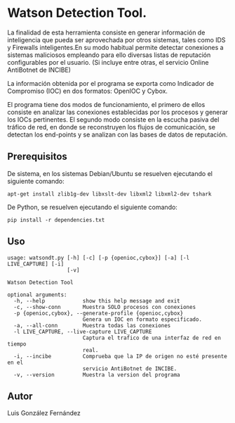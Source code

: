 Watson Detection Tool.
=====================

La finalidad de esta herramienta consiste en generar información de inteligencia que pueda ser aprovechada por otros sistemas, tales como IDS y Firewalls inteligentes.En su modo habitual permite detectar conexiones a sistemas maliciosos empleando para ello diversas listas de reputación configurables por el usuario. (Si incluye entre otras, el servicio Online AntiBotnet de INCIBE)

La información obtenida por el programa se exporta como Indicador de Compromiso (IOC) en dos formatos: OpenIOC y Cybox.

El programa tiene dos modos de funcionamiento, el primero de ellos consiste en analizar las conexiones establecidas por los procesos y generar los IOCs pertinentes. El segundo modo consiste en la escucha pasiva del tráfico de red, en donde se reconstruyen los flujos de comunicación, se detectan los end-points y se analizan con las bases de datos de reputación.


Prerequisitos
-------------

De sistema, en los sistemas Debian/Ubuntu se resuelven ejecutando el siguiente comando:
```
apt-get install zlib1g-dev libxslt-dev libxml2 libxml2-dev tshark
```

De Python, se resuelven ejecutando el siguiente comando:

```
pip install -r dependencies.txt
```

Uso
---

```
usage: watsondt.py [-h] [-c] [-p {openioc,cybox}] [-a] [-l LIVE_CAPTURE] [-i]
                   [-v]

Watson Detection Tool

optional arguments:
  -h, --help            show this help message and exit
  -c, --show-conn       Muestra SOLO procesos con conexiones
  -p {openioc,cybox}, --generate-profile {openioc,cybox}
                        Genera un IOC en formato especificado.
  -a, --all-conn        Muestra todas las conexiones
  -l LIVE_CAPTURE, --live-capture LIVE_CAPTURE
                        Captura el trafico de una interfaz de red en tiempo
                        real.
  -i, --incibe          Comprueba que la IP de origen no esté presente en el
                        servicio AntiBotnet de INCIBE.
  -v, --version         Muestra la version del programa
```

Autor
-----
Luis González Fernández

